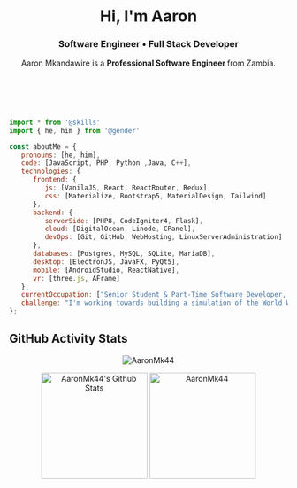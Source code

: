 <h1 align="center">Hi, I'm Aaron</h1>
<h3 align="center">Software Engineer • Full Stack Developer</h3>

<p align="center">
    Aaron Mkandawire is a <b> Professional Software Engineer </b> from Zambia.
</p>
<br>

<h2 align="center"></h2>
<br>

```javascript
import * from '@skills'
import { he, him } from '@gender'

const aboutMe = {
   pronouns: [he, him],
   code: [JavaScript, PHP, Python ,Java, C++],
   technologies: {
      frontend: {
         js: [VanilaJS, React, ReactRouter, Redux],
         css: [Materialize, Bootstrap5, MaterialDesign, Tailwind]
      },
      backend: {
         serverSide: [PHP8, CodeIgniter4, Flask],
         cloud: [DigitalOcean, Linode, CPanel],
         devOps: [Git, GitHub, WebHosting, LinuxServerAdministration]
      },      
      databases: [Postgres, MySQL, SQLite, MariaDB],
      desktop: [ElectronJS, JavaFX, PyQt5],
      mobile: [AndroidStudio, ReactNative],
      vr: [three.js, AFrame]
   },
   currentOccupation: ["Senior Student & Part-Time Software Developer, open for further challenging Job Opportunities"],
   challenge: "I'm working towards building a simulation of the World Wide Web on an Intranet",
};
```

## GitHub Activity Stats
<p align="center"><img src="https://github-readme-streak-stats.herokuapp.com/?user=AaronMk44&theme=algolia" alt="AaronMk44"/></p>

<p align="center">
    <img alt="AaronMk44's Github Stats" src="https://github-readme-stats.vercel.app/api?username=AaronMk44&show_icons=true&count_private=true&theme=algolia" height="192px"/>
    <img src="https://github-readme-stats.vercel.app/api/top-langs?username=AaronMk44&show_icons=true&locale=en&layout=compact&theme=algolia" alt="AaronMk44" height="192px"/>
</p>
